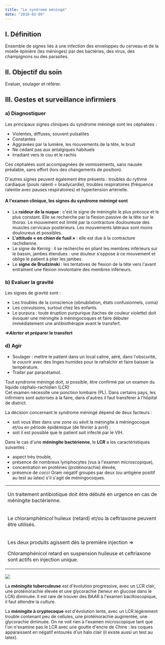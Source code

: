 ```yaml
---
title: "Le syndrome méningé"
date: "2010-03-09"
---
```


## I. Définition

Ensemble de signes liés à une infection des enveloppes du cerveau et de la moelle épinière (les méninges) par des bactéries, des virus, des champignons ou des parasites.

## II. Objectif du soin

Evaluer, soulager et référer.

## III. Gestes et surveillance infirmiers

### a) Diagnostiquer

Les principaux signes cliniques du syndrome méningé sont les céphalées :

- Violentes, diffuses, souvent pulsatiles
- Constantes
- Aggravées par la lumière, les mouvements de la tête, le bruit
- Ne cédant pas aux antalgiques habituels
- Irradiant vers le cou et le rachis

Ces céphalées sont accompagnées de vomissements, sans nausée préalable, sans effort (lors des changements de position).

D'autres signes peuvent également être présents : troubles du rythme cardiaque (pouls ralenti = bradycardie), troubles respiratoires (fréquence ralentie avec pauses respiratoires) et hypertension artérielle.

#### A l'examen clinique, les signes du syndrome méningé sont

- La **raideur de la nuque** : c'est le signe de méningite le plus précoce et le plus constant. Elle se recherche par la flexion passive de la tête sur le thorax. Le mouvement est limité par la contracture douloureuse des muscles cervicaux postérieurs. Les mouvements latéraux sont moins douloureux et possibles.
- **L'attitude « en chien de fusil »** : elle est due à la contracture rachidienne.
- Le signe de Kernig : il se recherche en pliant les membres inférieurs sur le bassin, jambes étendues : une douleur s'oppose à ce mouvement et oblige le patient à plier les jambes.
- Le **signe de Brudzinski** : les tentatives de flexion de la tête vers l'avant entraînent une flexion involontaire des membres inférieurs.

### b) Evaluer la gravité

Les signes de gravité sont :

- Les troubles de la conscience (obnubilation, états confusionnels, coma)
- Les convulsions, surtout chez les enfants.
- Le purpura : toute éruption purpurique (taches de couleur violette) doit évoquer une méningite à méningocoques et faire débuter immédiatement une antibiothérapie avant le transfert.

***=>Alerter*** **et préparer le transfert**

### d) Agir

- Soulager : mettre le patient dans un local calme, aéré, dans l'obscurité, le couvrir avec des linges humides pour le rafraîchir et faire baisser la température.
- Traiter par paracétamol.

Tout syndrome méningé doit, si possible, être confirmé par un examen du liquide céphalo-rachidien (LCR)  
Cet examen nécessite une ponction lombaire (PL). Dans certains pays, les infirmiers sont autorisés à la faire, dans d'autres il faut transférer à l'hôpital de district.

La décision concernant le syndrome méningé dépend de deux facteurs :

- soit vous êtes dans une zone où sévit la méningite à méningocoque et/ou en période épidémique (de février à avril) ;
- soit il est possible que le patient soit infecté par le VIH.

Dans le cas d'une **méningite bactérienne**, le **LCR** a les caractéristiques suivantes :

- aspect très trouble,
- présence de nombreux lymphocytes (vus à l'examen microscopique),
- concentration en protéines (protéinorachie) élevée,
- présence de *cocci* Gram négatif groupés par deux (ou antigène positif au test au latex) s'il s'agit de méningocoques.

<table>

<tbody>

<tr>

<td>

Un traitement antibiotique doit être débuté en urgence en cas de méningite bactérienne.

</td>

</tr>

<tr>

<td>

Le chloramphénicol huileux (retard) et/ou la ceftriaxone peuvent être utilisés.

</td>

</tr>

<tr>

<td>

Les deux produits agissent dès la première injection =>

Chloramphénicol retard en suspension huileuse et ceftriaxone sont actifs en injection unique.

</td>

</tr>

</tbody>

</table>

![](image001.gif)

La **méningite tuberculeuse** est d'évolution progressive, avec un LCR clair, une protéinorachie élevée et une glycorachie (teneur en glucose dans le LCR) diminuée. Il est rare de trouver des BAAR à l'examen bacilloscopique, il faut attendre la culture.

La **méningite à cryptocoque** est d'évolution lente, avec un LCR légèrement trouble contenant peu de cellules, une protéinorachie augmentée, une glycorachie diminuée. On ne voit rien à l'examen microscopique tant que l'on n'examine pas le LCR avec une goutte d'encre de Chine : les coques apparaissent en négatif entourés d'un halo clair (il existe aussi un test au latex).
